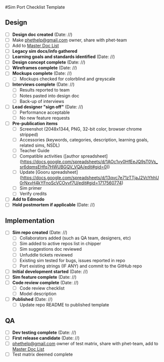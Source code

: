 #Sim Port Checklist Template

## Design
- [ ] **Design doc created** (Date: //) 
 - [ ] Make phethelp@gmail.com owner, share with phet-team
 - [ ] Add to [Master Doc List](https://docs.google.com/document/d/1yjT1oE95JG_evwob9LB_De-brD7JpfFM6iIL6pF812k/edit#)
- [ ] **Legacy sim docs/info gathered**
- [ ] **Learning goals and standards identified** (Date: //)
- [ ] **Design concept complete**  (Date: //)
- [ ] **Wireframes complete** (Date: //) 
- [ ] **Mockups complete** (Date: //) 
  - [ ] Mockups checked for colorblind and greyscale
- [ ] **Interviews complete** (Date: //) 
  - [ ] Results reported to team
  - [ ] Notes pasted into design doc
  - [ ] Back-up of interviews
- [ ] **Lead designer "sign off"** (Date: //) 
  - [ ] Performance acceptable
  - [ ] No new feature requests
- [ ] **Pre-publication items** 
  - [ ] Screenshot (2048x1344, PNG, 32-bit color, browser chrome stripped)
  - [ ] Accessories (keywords, categories, description, learning goals, related sims, NSDL)
  - [ ] Teacher Guide
  - [ ] Compatible activities ([author spreadsheet] (https://docs.google.com/spreadsheets/d/1AOc1vy0HfEeJQ9sT0Vs_sr6dqmsEHfq7HWUBGQV_VQA/edit#gid=0))
  - [ ] Update [Gooru spreadsheet] (https://docs.google.com/spreadsheets/d/13qvc7e71zTTjaJ2VcYhhU0rNxvH4kYFnoScVCOvvf7U/edit#gid=1717560774)
  - [ ] Sim primer
  - [ ] Verify credits
- [ ] **Add to Edmodo**
- [ ] **Hold postmortem if applicable** (Date: //) 

## Implementation
- [ ] **Sim repo created** (Date: //) 
  - [ ] Collaborators added (such as QA team, designers, etc) 
  - [ ] Sim added to active repos list in chipper
  - [ ] Sim suggestions doc reviewed
  - [ ] Unfuddle tickets reviewed
  - [ ] Existing sim tested for bugs, issues reported in repo
  - [ ] Port existing strings (IF ANY) and commit to the GitHub repo
- [ ] **Initial development started** (Date: //)
- [ ] **Sim feature complete** (Date: //) 
- [ ] **Code review complete** (Date: //) 
  - [ ] Code review checklist
  - [ ] Model description 
- [ ] **Published** (Date: //)
  - [ ] Update repo README to published template

## QA
- [ ] **Dev testing complete** (Date: //) 
- [ ] **First release candidate** (Date: //)
 - [ ] phethelp@gmail.com owner of test matrix, share with phet-team, add to [Master Doc List](https://docs.google.com/document/d/1yjT1oE95JG_evwob9LB_De-brD7JpfFM6iIL6pF812k/edit#)
 - [ ] Test matrix deemed complete
